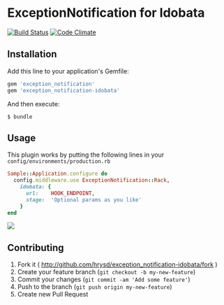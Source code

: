 # ExceptionNotification for Idobata
[![Build Status](https://travis-ci.org/hrysd/exception_notification-idobata.png?branch=master)](https://travis-ci.org/hrysd/exception_notification-idobata)
[![Code Climate](https://codeclimate.com/github/hrysd/exception_notification-idobata.png)](https://codeclimate.com/github/hrysd/exception_notification-idobata)

## Installation

Add this line to your application's Gemfile:

```ruby
gem 'exception_notification'
gem 'exception_notification-idobata'
```
And then execute:

```
$ bundle
```

## Usage

This plugin works by putting the following lines in your `config/environments/production.rb`

```ruby
Sample::Application.configure do
  config.middleware.use ExceptionNotification::Rack,
    idobata: {
      url:    HOOK_ENDPOINT,
      stage:  'Optional params as you like'
    }
end
```

![](https://f.cloud.github.com/assets/1663465/2419367/38329928-ab5c-11e3-8137-c9969848e52f.png)

## Contributing

1. Fork it ( http://github.com/hrysd/exception_notification-idobata/fork )
2. Create your feature branch (`git checkout -b my-new-feature`)
3. Commit your changes (`git commit -am 'Add some feature'`)
4. Push to the branch (`git push origin my-new-feature`)
5. Create new Pull Request
